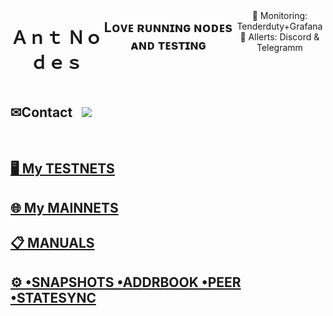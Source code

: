 <h1 align="center">  </h1>
</p>

<div align="center">
  <div style="display: flex; align-items: flex-start;">
  <br />
<h1>Ａｎｔ Ｎｏｄｅｓ</h1>

## Lᴏᴠᴇ ʀᴜɴɴɪɴɢ ɴᴏᴅᴇs ᴀɴᴅ ᴛᴇsᴛɪɴɢ

<br />
👀 Monitoring: Tenderduty+Grafana  <br />   🔔 Allerts:  Discord & Telegramm
    <br />
    <br />
  </div>
</div>

## ✉Contact &nbsp;&nbsp;<a href="https://discord.com/users/863083870626250812"><img src="https://img.shields.io/badge/-DISCORD-purple?style=flat&logo=DISCORD&logoColor=white"/></a> 

<br>

## [🖥&nbsp;My TESTNETS](https://github.com/AntNodes/MY-TESTNET)

## [🌐&nbsp;My MAINNETS](https://github.com/AntNodes/MY-MAINNETS)

## [📋&nbsp;MANUALS](https://github.com/AntNodes/MY-MANUALS)

## [⚙ •SNAPSHOTS •ADDRBOOK •PEER •STATESYNC](https://github.com/AntNodes/MY-SNAPSHOTS)

</p>
